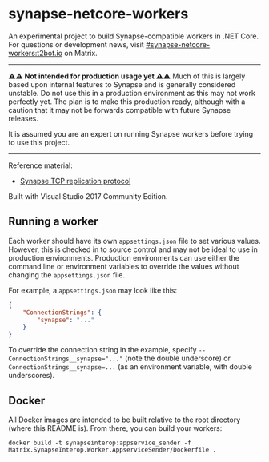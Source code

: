 ﻿# synapse-netcore-workers

An experimental project to build Synapse-compatible workers in .NET Core. For questions or development news, visit 
[#synapse-netcore-workers:t2bot.io](https://matrix.to/#/#synapse-netcore-workers:t2bot.io) on Matrix.

----

**⚠️⚠️ Not intended for production usage yet ⚠️⚠️** 
Much of this is largely based upon internal features to Synapse and is generally considered unstable. Do not use this in a
production environment as this may not work perfectly yet. The plan is to make this production ready, although with a caution
that it may not be forwards compatible with future Synapse releases.

It is assumed you are an expert on running Synapse workers before trying to use this project.

----

Reference material:
* [Synapse TCP replication protocol](https://github.com/matrix-org/synapse/blob/master/docs/tcp_replication.rst)

Built with Visual Studio 2017 Community Edition.


## Running a worker

Each worker should have its own `appsettings.json` file to set various values. However, this is checked in to source control
and may not be ideal to use in production environments. Production environments can use either the command line or environment
variables to override the values without changing the `appsettings.json` file.

For example, a `appsettings.json` may look like this:
```json
{
	"ConnectionStrings": {
		"synapse": "..."
	}
}
```

To override the connection string in the example, specify `--ConnectionStrings__synapse="..."` (note the double underscore) or 
`ConnectionStrings__synapse=...` (as an environment variable, with double underscores).


## Docker

All Docker images are intended to be built relative to the root directory (where this README is). From there, you can build
your workers:

```
docker build -t synapseinterop:appservice_sender -f Matrix.SynapseInterop.Worker.AppserviceSender/Dockerfile .
```
